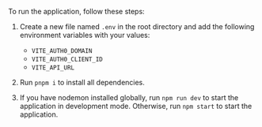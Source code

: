 To run the application, follow these steps:

1. Create a new file named `.env` in the root directory and add the following environment variables with your values:

   - `VITE_AUTH0_DOMAIN`
   - `VITE_AUTH0_CLIENT_ID`
   - `VITE_API_URL`

2. Run `pnpm i` to install all dependencies.

3. If you have nodemon installed globally, run `npm run dev` to start the application in development mode. Otherwise, run `npm start` to start the application.
